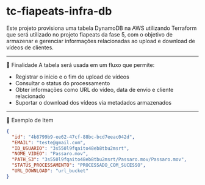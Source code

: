 # tc-fiapeats-infra-db

Este projeto provisiona uma tabela DynamoDB na AWS utilizando Terraform que será utilizado no projeto fiapeats da fase 5, com o objetivo de armazenar e gerenciar informações relacionadas ao upload e download de vídeos de clientes.

---

📌 Finalidade
A tabela será usada em um fluxo que permite:

* Registrar o início e o fim do upload de vídeos
* Consultar o status do processamento
* Obter informações como URL do vídeo, data de envio e cliente relacionado
* Suportar o download dos vídeos via metadados armazenados

---

🧩 Exemplo de Item

```json
{
  "id": "4b8799b9-ee62-47cf-88bc-bcd7eeac042d",
  "EMAIL": "teste@gmail.com",
  "ID_USUARIO": "3s550l9fqaito48eb8tbu2msrt",
  "NOME_VIDEO": "Passaro.mov",
  "PATH_S3": "3s550l9fqaito48eb8tbu2msrt/Passaro.mov/Passaro.mov",
  "STATUS_PROCESSAMENTO": "PROCESSADO_COM_SUCESSO",
  "URL_DOWNLOAD": "url_bucket"
}
```
